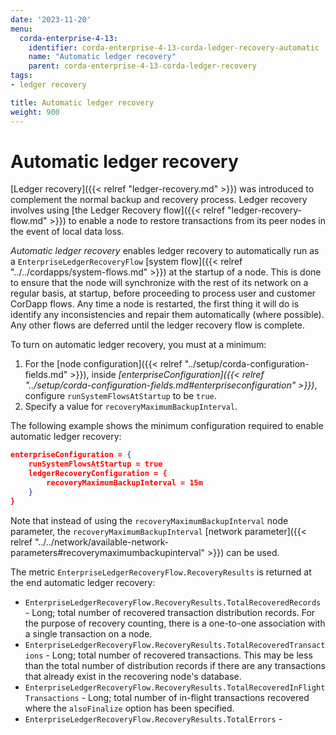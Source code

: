 ```yaml
---
date: '2023-11-20'
menu:
  corda-enterprise-4-13:
    identifier: corda-enterprise-4-13-corda-ledger-recovery-automatic
    name: "Automatic ledger recovery"
    parent: corda-enterprise-4-13-corda-ledger-recovery
tags:
- ledger recovery

title: Automatic ledger recovery
weight: 900
---
```


# Automatic ledger recovery

[Ledger recovery]({{< relref "ledger-recovery.md" >}}) was introduced to complement the normal backup and recovery process. Ledger recovery involves using [the Ledger Recovery flow]({{< relref "ledger-recovery-flow.md" >}}) to enable a node to restore transactions from its peer nodes in the event of local data loss.

*Automatic ledger recovery* enables ledger recovery to automatically run as a `EnterpriseLedgerRecoveryFlow` [system flow]({{< relref "../../cordapps/system-flows.md" >}}) at the startup of a node. This is done to ensure that the node will synchronize with the rest of its network on a regular basis, at startup, before proceeding to process user and customer CorDapp flows. Any time a node is restarted, the first thing it will do is identify any inconsistencies and repair them automatically (where possible). Any other flows are deferred until the ledger recovery flow is complete.

To turn on automatic ledger recovery, you must at a minimum:

1. For the [node configuration]({{< relref "../setup/corda-configuration-fields.md" >}}), inside *[enterpriseConfiguration]({{< relref "../setup/corda-configuration-fields.md#enterpriseconfiguration" >}})*, configure `runSystemFlowsAtStartup` to be `true`.
2. Specify a value for `recoveryMaximumBackupInterval`.

The following example shows the minimum configuration required to enable automatic ledger recovery:

```json
enterpriseConfiguration = {
    runSystemFlowsAtStartup = true
    ledgerRecoveryConfiguration = {
        recoveryMaximumBackupInterval = 15m
    }
}
```

Note that instead of using the `recoveryMaximumBackupInterval` node parameter, the `recoveryMaximumBackupInterval` [network parameter]({{< relref "../../network/available-network-parameters#recoverymaximumbackupinterval" >}}) can be used.

The metric `EnterpriseLedgerRecoveryFlow.RecoveryResults` is returned at the end automatic ledger recovery:

- `EnterpriseLedgerRecoveryFlow.RecoveryResults.TotalRecoveredRecords` - Long; total number of recovered transaction distribution records. For the purpose of recovery counting,
  there is a one-to-one association with a single transaction on a node.
- `EnterpriseLedgerRecoveryFlow.RecoveryResults.TotalRecoveredTransactions` - Long; total number of recovered transactions. This may be less than the total number of distribution records
  if there are any transactions that already exist in the recovering node's database.
- `EnterpriseLedgerRecoveryFlow.RecoveryResults.TotalRecoveredInFlightTransactions` - Long; total number of in-flight transactions recovered where the `alsoFinalize` option has been specified.
- `EnterpriseLedgerRecoveryFlow.RecoveryResults.TotalErrors` - 

